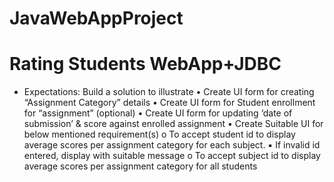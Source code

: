 # JavaWebAppProject

# Rating Students WebApp+JDBC

* Expectations: Build a solution to illustrate
    • Create UI form for creating “Assignment Category” details
    • Create UI form for Student enrollment for “assignment” (optional)
    • Create UI form for updating ‘date of submission’ & score against enrolled assignment
    • Create Suitable UI for below mentioned requirement(s)
          o To accept student id to display average scores per assignment category for each subject. 
              ▪ If invalid id entered, display with suitable message
          o To accept subject id to display average scores per assignment category for all students
